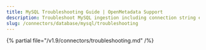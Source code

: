 ```yaml
---
title: MySQL Troubleshooting Guide | OpenMetadata Support
description: Troubleshoot MySQL ingestion including connection string errors, access restrictions, and schema version conflicts.
slug: /connectors/database/mysql/troubleshooting
---
```


{% partial file="/v1.9/connectors/troubleshooting.md" /%}
